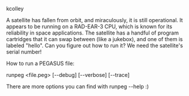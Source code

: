 kcolley

A satellite has fallen from orbit, and miraculously, it is still operational. It appears to be running on a RAD-EAR-3 CPU, which is known for its reliability in space applications. The satellite has a handful of program cartridges that it can swap between (like a jukebox), and one of them is labeled "hello". Can you figure out how to run it? We need the satellite's serial number!

How to run a PEGASUS file:

runpeg <file.peg> [--debug] [--verbose] [--trace]

There are more options you can find with runpeg --help :)
